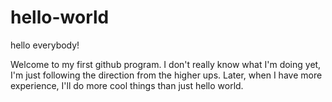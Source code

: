 hello-world
===========

hello everybody!

Welcome to my first github program. I don't really know what I'm doing yet, I'm just following the direction from the higher ups. Later, when I have more experience, I'll do more cool things than just hello world.
